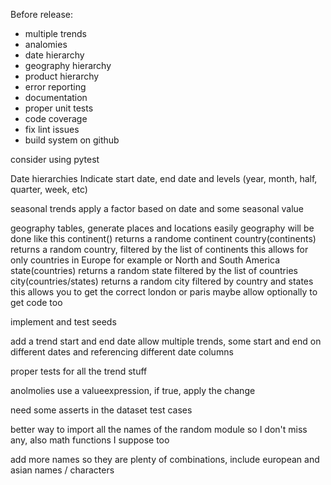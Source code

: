 Before release:
- multiple trends
- analomies
- date hierarchy
- geography hierarchy
- product hierarchy
- error reporting
- documentation
- proper unit tests
- code coverage
- fix lint issues
- build system on github

consider using pytest

Date hierarchies
Indicate start date, end date and levels (year, month, half, quarter, week, etc)

seasonal trends
apply a factor based on date and some seasonal value

geography tables, generate places and locations easily
geography will be done like this
continent() returns a randome continent
country(continents) returns a random country, filtered by the list of continents
this allows for only countries in Europe for example or North and South America
state(countries) returns a random state filtered by the list of countries
city(countries/states) returns a random city filtered by country and states
this allows you to get the correct london or paris
maybe allow optionally to get code too

implement and test seeds

add a trend start and end date
allow multiple trends, some start and end on different dates and referencing different date columns

proper tests for all the trend stuff

anolmolies use a valueexpression, if true, apply the change

need some asserts in the dataset test cases

better way to import all the names of the random module so I don't miss any, also math functions I suppose too

add more names so they are plenty of combinations, include european and asian names / characters